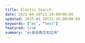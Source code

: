 ```yaml
---
title: Elastic Search
date: 2025-04-20T21:10:00+08:00
updated: 2025-04-20T21:10:00+08:00
keywords: ["es", "test"]
featured: true
summary: "es基础概念和应用"
---
```

